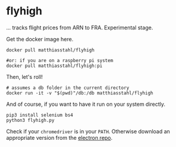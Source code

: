 # flyhigh

... tracks flight prices from ARN to FRA. Experimental stage.

Get the docker image here.
```
docker pull matthiasstahl/flyhigh

#or: if you are on a raspberry pi system
docker pull matthiasstahl/flyhigh:pi
```

Then, let's roll!
```
# assumes a db folder in the current directory
docker run -it -v "$(pwd)"/db:/db matthiasstahl/flyhigh
```

And of course, if you want to have it run on your system directly.
```
pip3 install selenium bs4
python3 flyhigh.py
```
Check if your `chromedriver` is in your `PATH`. Otherwise download
an appropriate version from the [electron repo](https://github.com/electron/electron/releases).
